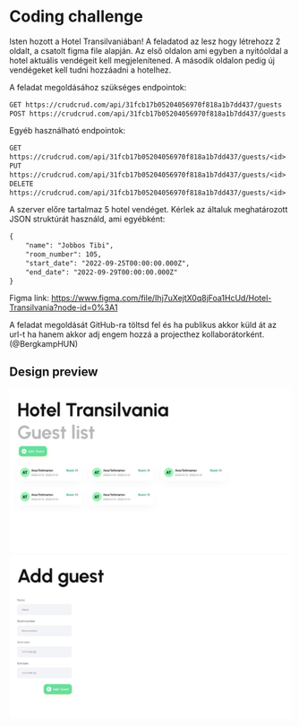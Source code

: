 # Coding challenge

Isten hozott a Hotel Transilvaniában!
A feladatod az lesz hogy létrehozz 2 oldalt, a csatolt figma file alapján.
Az első oldalon ami egyben a nyitóoldal a hotel aktuális vendégeit kell megjelenítened.
A második oldalon pedig új vendégeket kell tudni hozzáadni a hotelhez.

A feladat megoldásához szükséges endpointok:

    GET https://crudcrud.com/api/31fcb17b05204056970f818a1b7dd437/guests
    POST https://crudcrud.com/api/31fcb17b05204056970f818a1b7dd437/guests
   
   Egyéb használható endpointok:

    GET https://crudcrud.com/api/31fcb17b05204056970f818a1b7dd437/guests/<id>
    PUT https://crudcrud.com/api/31fcb17b05204056970f818a1b7dd437/guests/<id> 
    DELETE https://crudcrud.com/api/31fcb17b05204056970f818a1b7dd437/guests/<id>

A szerver előre tartalmaz 5 hotel vendéget. Kérlek az általuk meghatározott JSON struktúrát használd, ami egyébként:

    {
    	"name": "Jobbos Tibi",
    	"room_number": 105,
    	"start_date": "2022-09-25T00:00:00.000Z",
	    "end_date": "2022-09-29T00:00:00.000Z"
    }

Figma link: https://www.figma.com/file/Ihj7uXejtX0q8jFoa1HcUd/Hotel-Transilvania?node-id=0%3A1

 A feladat megoldását GitHub-ra töltsd fel és ha publikus akkor küld át az url-t ha hanem akkor adj engem hozzá a projecthez kollaborátorként. (@BergkampHUN)

## Design preview
![Opening screen](https://github.com/BergkampHUN/coding-challenge/blob/main/images/Desktop%20-%201.png?raw=true)
![New guest screen](https://github.com/BergkampHUN/coding-challenge/blob/main/images/Desktop%20-%202.png?raw=true)
